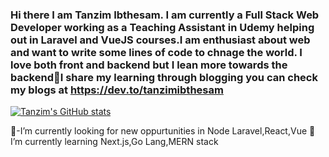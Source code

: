 ### Hi there I am Tanzim Ibthesam. I am currently a Full Stack Web Developer working as a Teaching Assistant in Udemy helping out in Laravel and VueJS courses.I am enthusiast about web and want to write some lines of code to chnage the world. I love both front and backend but I lean more towards the backend👋I share my learning through blogging you can check my blogs at https://dev.to/tanzimibthesam
[![Tanzim's GitHub stats](https://github-readme-stats.vercel.app/api?username=TanzimIbthesam)](https://github.com/TanzimIbthesam/github-readme-stats)


🔭-I’m currently looking for new oppurtunities in Node Laravel,React,Vue
🌱 I’m currently learning Next.js,Go Lang,MERN stack 



<!--
**TanzimIbthesam/TanzimIbthesam** is a ✨ _special_ ✨ repository because its `README.md` (this file) appears on your GitHub profile.

Here are some ideas to get you started:

- 🔭 I’m currently looking for new oppurtunities in Node Laravel,React,Vue
- 🌱 I’m currently learning Next.js,Go Lang,MERN
- 👯 I’m looking to collaborate on Open source projects
- 🤔 I’m looking for help with finding new oppurtunities
- 💬 Ask me about Laravel,Vue
- 📫 How to reach me: tanzim67@gmail.com
- 😄 Pronouns: Tanzim

-->
